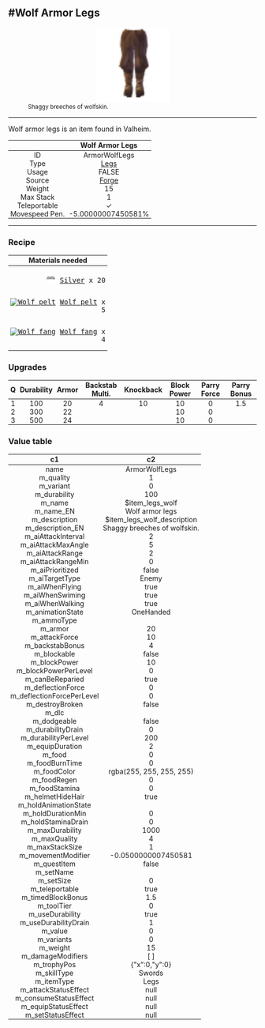 <meta property="og:title" content="Wolf Armor Legs - MoreValheim" /><meta property="og:type" content="website" /><meta property="og:image" content="/assets/wolf_armor_legs.png" /><meta property="og:description" content="Wolf Armor Legs is an item found in Valheim." /><meta name="theme-color" content="#546D78"><meta name="twitter:card" content="summary_large_image">
#Wolf Armor Legs
-------------
<style>img {width:20px;}.tb {width:150px;display: block;margin-left: auto;margin-right: auto;}</style>

<style>.md-typeset table:not([class]) th:not([align]) {min-width:unset!important;}</style>
<style>td{padding:0em 0.3em!important;text-align:center!important;border-left:.05rem solid var(--md-default-fg-color--lightest)}</style>

<style>th{padding:0.1em 0.3em!important;text-align:center!important;font-weight:bold}</style>

<style>pre{text-align:right!important}</style>
<style>table tr td:first-child {border-left: 0;};</style>

<figure><img src="/assets/wolf_armor_legs.png" class="tb" /><figcaption><small>Shaggy breeches of wolfskin.</small></figcaption></figure>

-------------

Wolf armor legs is an item found in Valheim.

|        | Wolf Armor Legs              |
| ----------- | ------------------------------------ |
| ID |ArmorWolfLegs
| Type | [Legs](../../types/legs)
| Usage | FALSE<br>
| Source | [Forge](../../object/forge)
| Weight | 15 |
| Max Stack | 1 |
| Teleportable | ✓
| Movespeed Pen. | -5.00000007450581%


-------------

### Recipe

| Materials needed |
| - |
| <pre>[![Silver](/assets/silver.png)](../../item/silver) [Silver](../silver) x 20</pre> |
| <pre>[![Wolf pelt](/assets/wolf_pelt.png)](../../item/wolf_pelt) [Wolf pelt](../wolf_pelt) x 5</pre> |
| <pre>[![Wolf fang](/assets/wolf_fang.png)](../../item/wolf_fang) [Wolf fang](../wolf_fang) x 4</pre> |

### Upgrades
| Q | Durability | Armor | Backstab Multi. | Knockback | Block Power | Parry Force | Parry Bonus
| - | - | - | - | - | - | - | - 
1 | 100 | 20 | 4 | 10 | 10 | 0 | 1.5 | 
 | 2 | 300 | 22 |  |  | 10 | 0 |  | 
 | 3 | 500 | 24 |  |  | 10 | 0 |  | 


### Value table
|c1|c2|
|----|----|
|name|ArmorWolfLegs|
|m_quality|1|
|m_variant|0|
|m_durability|100|
|m_name|$item_legs_wolf|
|m_name_EN|Wolf armor legs|
|m_description|$item_legs_wolf_description|
|m_description_EN|Shaggy breeches of wolfskin.|
|m_aiAttackInterval|2|
|m_aiAttackMaxAngle|5|
|m_aiAttackRange|2|
|m_aiAttackRangeMin|0|
|m_aiPrioritized|false|
|m_aiTargetType|Enemy|
|m_aiWhenFlying|true|
|m_aiWhenSwiming|true|
|m_aiWhenWalking|true|
|m_animationState|OneHanded|
|m_ammoType||
|m_armor|20|
|m_attackForce|10|
|m_backstabBonus|4|
|m_blockable|false|
|m_blockPower|10|
|m_blockPowerPerLevel|0|
|m_canBeReparied|true|
|m_deflectionForce|0|
|m_deflectionForcePerLevel|0|
|m_destroyBroken|false|
|m_dlc||
|m_dodgeable|false|
|m_durabilityDrain|0|
|m_durabilityPerLevel|200|
|m_equipDuration|2|
|m_food|0|
|m_foodBurnTime|0|
|m_foodColor|rgba(255, 255, 255, 255)|
|m_foodRegen|0|
|m_foodStamina|0|
|m_helmetHideHair|true|
|m_holdAnimationState||
|m_holdDurationMin|0|
|m_holdStaminaDrain|0|
|m_maxDurability|1000|
|m_maxQuality|4|
|m_maxStackSize|1|
|m_movementModifier|-0.0500000007450581|
|m_questItem|false|
|m_setName||
|m_setSize|0|
|m_teleportable|true|
|m_timedBlockBonus|1.5|
|m_toolTier|0|
|m_useDurability|true|
|m_useDurabilityDrain|1|
|m_value|0|
|m_variants|0|
|m_weight|15|
|m_damageModifiers|[  ]|
|m_trophyPos|{"x":0,"y":0}|
|m_skillType|Swords|
|m_itemType|Legs|
|m_attackStatusEffect|null|
|m_consumeStatusEffect|null|
|m_equipStatusEffect|null|
|m_setStatusEffect|null|
